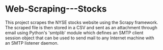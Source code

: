 # Web-Scraping---Stocks
This project scrapes the NYSE stocks website using the Scrapy framework. The scraped file is then stored in a CSV and sent as an attachment through email using Python's 'smtplib' module which defines an SMTP client session object that can be used to send mail to any Internet machine with an SMTP listener daemon.
